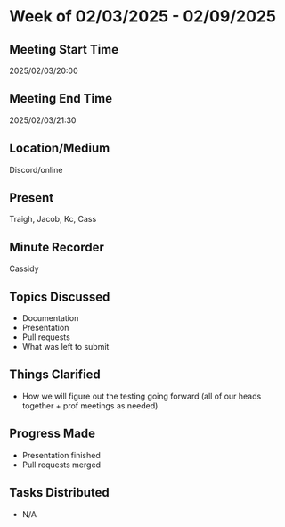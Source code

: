 # Week of 02/03/2025 - 02/09/2025

## Meeting Start Time

2025/02/03/20:00

## Meeting End Time

2025/02/03/21:30

## Location/Medium

Discord/online

## Present

Traigh, Jacob, Kc, Cass

## Minute Recorder

Cassidy

## Topics Discussed

- Documentation
- Presentation
- Pull requests
- What was left to submit

## Things Clarified

- How we will figure out the testing going forward (all of our heads together + prof meetings as needed)

## Progress Made

- Presentation finished
- Pull requests merged

## Tasks Distributed

- N/A
